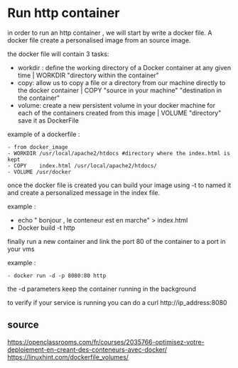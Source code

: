 Run http container
=================================

in order to run an http container , we will start by write a docker file. A docker file create a personalised image from an source image. 

the docker file will contain 3 tasks:
  + workdir : define the working directory of a Docker container at any given time |  WORKDIR  "directory within the container"
  + copy: allow us to copy a file or a directory from our machine directly to the docker container | COPY "source in your machine" "destination in the container"
  + volume: create a new persistent volume in your docker machine for each of the containers created from this image  | VOLUME "directory"
save it as DockerFile
  
   example of a dockerfile :

    - from docker_image
    - WORKDIR /usr/local/apache2/htdocs #directory where the index.html is kept
    - COPY    index.html /usr/local/apache2/htdocs/
    - VOLUME /usr/docker
  
  
once the docker file is created you can build your image using -t to named it and create a personalized message in the index file.
  
  example  : 
  
   - echo " bonjour , le conteneur est en marche"  > index.html
   -  Docker build -t http
   
finally run a new container and link the port 80 of the container to a port in your vms
   
   example  : 
   
    - docker run -d -p 8080:80 http
    
 the -d parameters keep the container running in the background
 
 to verify if your service is running you can do a curl http://ip_address:8080
   

source
------------
https://openclassrooms.com/fr/courses/2035766-optimisez-votre-deploiement-en-creant-des-conteneurs-avec-docker/
https://linuxhint.com/dockerfile_volumes/
